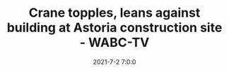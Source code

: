 ---
"title": "Crane topples, leans against building at Astoria construction site - WABC-TV"
"date": "2021-7-2 7:0:0"
"feed_name": "GOOGLENEWSCONSTRUCTION"
"feed_website": "https://news.google.com/search?q=construction%2Bincident&hl=en-US&gl=US&ceid=US:en"
"feed_rss": "https://news.google.com/rss/search?q=construction%2Bincident&hl=en-US&gl=US&ceid=US:en"
"link": "https://abc7ny.com/crane-accident-construction-astoria-queens/10853582/"
"file": "_posts/2021-1-1-c0487d8ef451bbc3b768549e1e9cabba8b81ad92.md"
"accident": "0"
"drilling": "0"
---